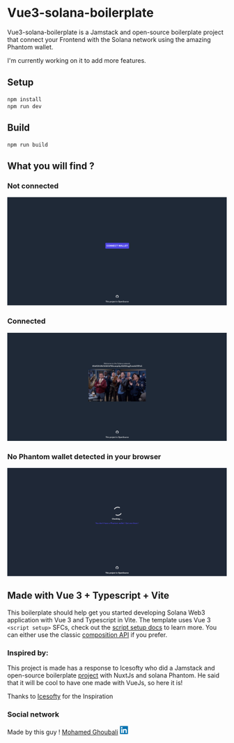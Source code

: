 # Vue3-solana-boilerplate

Vue3-solana-boilerplate is a Jamstack and open-source boilerplate project that connect your Frontend with the Solana
network using the amazing Phantom wallet.

I'm currently working on it to add more features.

## Setup

```
npm install
npm run dev
```

## Build

```
npm run build
```

## What you will find ?

### Not connected

![img.png](doc/img.png)

### Connected

![img.png](doc/img2.png)

### No Phantom wallet detected in your browser

![img.png](doc/img3.png)

## Made with Vue 3 + Typescript + Vite

This boilerplate should help get you started developing Solana Web3 application with Vue 3 and Typescript in Vite. The
template uses Vue 3 `<script setup>` SFCs, check out
the [script setup docs](https://v3.vuejs.org/api/sfc-script-setup.html#sfc-script-setup) to learn more. You can either
use the classic [composition API](https://v3.vuejs.org/api/composition-api.html#setup) if you prefer.

### Inspired by:

This project is made has a response to Icesofty who did a Jamstack and open-source
boilerplate [project](https://github.com/Icesofty/nuxt-solana-boilerplate) with NuxtJs and solana Phantom. He said that
it will be cool to have one made with VueJs, so here it is!

Thanks to [Icesofty](https://github.com/Icesofty) for the Inspiration

### Social network

Made by this
guy ! [Mohamed Ghoubali](https://www.linkedin.com/in/mohamed-ghoubali-9a698187/)  <img src="doc/img4.png" width="20">